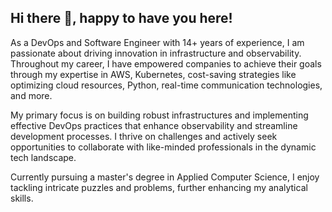 ## Hi there 👋, happy to have you here!

As a DevOps and Software Engineer with 14+ years of experience, I am passionate about driving innovation in infrastructure and observability. Throughout my career, I have empowered companies to achieve their goals through my expertise in AWS, Kubernetes, cost-saving strategies like optimizing cloud resources, Python, real-time communication technologies, and more.

My primary focus is on building robust infrastructures and implementing effective DevOps practices that enhance observability and streamline development processes. I thrive on challenges and actively seek opportunities to collaborate with like-minded professionals in the dynamic tech landscape.

Currently pursuing a master's degree in Applied Computer Science, I enjoy tackling intricate puzzles and problems, further enhancing my analytical skills.

<!--
**bcostabatista/bcostabatista** is a ✨ _special_ ✨ repository because its `README.md` (this file) appears on your GitHub profile.

Here are some ideas to get you started:

- 🔭 I’m currently working on ...
- 🌱 I’m currently learning ...
- 👯 I’m looking to collaborate on ...
- 🤔 I’m looking for help with ...
- 💬 Ask me about ...
- 📫 How to reach me: ...
- 😄 Pronouns: ...
- ⚡ Fun fact: ...
-->
